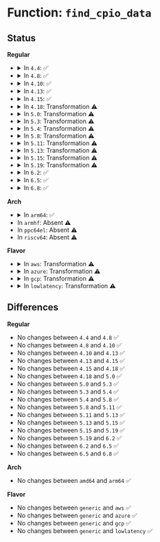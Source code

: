 # Function: <code>find_cpio_data</code>

## Status
<b>Regular</b>
<ul>
<li>
<details>
<summary>In <code>4.4</code>: ✅</summary>

```c
struct cpio_data find_cpio_data(const char *path, void *data, size_t len, long int *nextoff);
```

**Collision:** Unique Global

**Inline:** No

**Transformation:** False

**Instances:**

```
In lib/earlycpio.c (ffffffff813e93f0)
Location: lib/earlycpio.c:67
Inline: False
Direct callers:
  - arch/x86/kernel/cpu/microcode/intel.c:load_ucode_intel_bsp
  - arch/x86/kernel/cpu/microcode/amd.c:load_ucode_amd_bsp
```
**Symbols:**

```
ffffffff813e93f0-ffffffff813e96d7: find_cpio_data (STB_GLOBAL)
```
</details>
</li>
<li>
<details>
<summary>In <code>4.8</code>: ✅</summary>

```c
struct cpio_data find_cpio_data(const char *path, void *data, size_t len, long int *nextoff);
```

**Collision:** Unique Global

**Inline:** No

**Transformation:** False

**Instances:**

```
In lib/earlycpio.c (ffffffff8142f5f0)
Location: lib/earlycpio.c:67
Inline: False
Direct callers:
  - arch/x86/kernel/cpu/microcode/intel.c:load_ucode_intel_bsp
  - arch/x86/kernel/cpu/microcode/amd.c:load_ucode_amd_bsp
  - drivers/acpi/tables.c:acpi_table_upgrade
```
**Symbols:**

```
ffffffff8142f5f0-ffffffff8142f8d8: find_cpio_data (STB_GLOBAL)
```
</details>
</li>
<li>
<details>
<summary>In <code>4.10</code>: ✅</summary>

```c
struct cpio_data find_cpio_data(const char *path, void *data, size_t len, long int *nextoff);
```

**Collision:** Unique Global

**Inline:** No

**Transformation:** False

**Instances:**

```
In lib/earlycpio.c (ffffffff8144b820)
Location: lib/earlycpio.c:67
Inline: False
Direct callers:
  - arch/x86/kernel/cpu/microcode/core.c:find_microcode_in_initrd
  - arch/x86/kernel/cpu/microcode/amd.c:load_ucode_amd_ap
  - drivers/acpi/tables.c:acpi_table_upgrade
```
**Symbols:**

```
ffffffff8144b820-ffffffff8144bb08: find_cpio_data (STB_GLOBAL)
```
</details>
</li>
<li>
<details>
<summary>In <code>4.13</code>: ✅</summary>

```c
struct cpio_data find_cpio_data(const char *path, void *data, size_t len, long int *nextoff);
```

**Collision:** Unique Global

**Inline:** No

**Transformation:** False

**Instances:**

```
In lib/earlycpio.c (ffffffff818ebfd0)
Location: lib/earlycpio.c:67
Inline: False
Direct callers:
  - arch/x86/kernel/cpu/microcode/core.c:find_microcode_in_initrd
  - drivers/acpi/tables.c:acpi_table_upgrade
```
**Symbols:**

```
ffffffff818ebfd0-ffffffff818ec2c3: find_cpio_data (STB_GLOBAL)
```
</details>
</li>
<li>
<details>
<summary>In <code>4.15</code>: ✅</summary>

```c
struct cpio_data find_cpio_data(const char *path, void *data, size_t len, long int *nextoff);
```

**Collision:** Unique Global

**Inline:** No

**Transformation:** False

**Instances:**

```
In lib/earlycpio.c (ffffffff81971fc0)
Location: lib/earlycpio.c:67
Inline: False
Direct callers:
  - arch/x86/kernel/cpu/microcode/core.c:find_microcode_in_initrd
  - drivers/acpi/tables.c:acpi_table_upgrade
```
**Symbols:**

```
ffffffff81971fc0-ffffffff8197229f: find_cpio_data (STB_GLOBAL)
```
</details>
</li>
<li>
<details>
<summary>In <code>4.18</code>: Transformation ⚠️</summary>

```c
struct cpio_data find_cpio_data(const char *path, void *data, size_t len, long int *nextoff);
```

**Collision:** Unique Global

**Inline:** No

**Transformation:** True

**Instances:**

```
In lib/earlycpio.c (0)
Location: lib/earlycpio.c:67
Inline: False
Direct callers:
  - arch/x86/kernel/cpu/microcode/core.c:find_microcode_in_initrd
  - drivers/acpi/tables.c:acpi_table_upgrade
```
**Symbols:**

```
ffffffff819ce693-ffffffff819ce6d6: find_cpio_data.cold.0 (STB_LOCAL)
ffffffff819ce3c0-ffffffff819ce693: find_cpio_data (STB_GLOBAL)
```
</details>
</li>
<li>
<details>
<summary>In <code>5.0</code>: Transformation ⚠️</summary>

```c
struct cpio_data find_cpio_data(const char *path, void *data, size_t len, long int *nextoff);
```

**Collision:** Unique Global

**Inline:** No

**Transformation:** True

**Instances:**

```
In lib/earlycpio.c (0)
Location: lib/earlycpio.c:67
Inline: False
Direct callers:
  - arch/x86/kernel/cpu/microcode/core.c:find_microcode_in_initrd
  - drivers/acpi/tables.c:acpi_table_upgrade
```
**Symbols:**

```
ffffffff81a07b53-ffffffff81a07b96: find_cpio_data.cold.0 (STB_LOCAL)
ffffffff81a07880-ffffffff81a07b53: find_cpio_data (STB_GLOBAL)
```
</details>
</li>
<li>
<details>
<summary>In <code>5.3</code>: Transformation ⚠️</summary>

```c
struct cpio_data find_cpio_data(const char *path, void *data, size_t len, long int *nextoff);
```

**Collision:** Unique Global

**Inline:** No

**Transformation:** True

**Instances:**

```
In lib/earlycpio.c (0)
Location: lib/earlycpio.c:59
Inline: False
Direct callers:
  - arch/x86/kernel/cpu/microcode/core.c:find_microcode_in_initrd
  - drivers/acpi/tables.c:acpi_table_upgrade
```
**Symbols:**

```
ffffffff81a774cd-ffffffff81a77510: find_cpio_data.cold (STB_LOCAL)
ffffffff81a77210-ffffffff81a774cd: find_cpio_data (STB_GLOBAL)
```
</details>
</li>
<li>
<details>
<summary>In <code>5.4</code>: Transformation ⚠️</summary>

```c
struct cpio_data find_cpio_data(const char *path, void *data, size_t len, long int *nextoff);
```

**Collision:** Unique Global

**Inline:** No

**Transformation:** True

**Instances:**

```
In lib/earlycpio.c (0)
Location: lib/earlycpio.c:59
Inline: False
Direct callers:
  - arch/x86/kernel/cpu/microcode/core.c:find_microcode_in_initrd
  - drivers/acpi/tables.c:acpi_table_upgrade
```
**Symbols:**

```
ffffffff81aae8bd-ffffffff81aae900: find_cpio_data.cold (STB_LOCAL)
ffffffff81aae600-ffffffff81aae8bd: find_cpio_data (STB_GLOBAL)
```
</details>
</li>
<li>
<details>
<summary>In <code>5.8</code>: Transformation ⚠️</summary>

```c
struct cpio_data find_cpio_data(const char *path, void *data, size_t len, long int *nextoff);
```

**Collision:** Unique Global

**Inline:** No

**Transformation:** True

**Instances:**

```
In lib/earlycpio.c (0)
Location: lib/earlycpio.c:59
Inline: False
Direct callers:
  - arch/x86/kernel/cpu/microcode/core.c:find_microcode_in_initrd
  - drivers/acpi/tables.c:acpi_table_upgrade
```
**Symbols:**

```
ffffffff815e8606-ffffffff815e8649: find_cpio_data.cold (STB_LOCAL)
ffffffff815e8350-ffffffff815e8606: find_cpio_data (STB_GLOBAL)
```
</details>
</li>
<li>
<details>
<summary>In <code>5.11</code>: Transformation ⚠️</summary>

```c
struct cpio_data find_cpio_data(const char *path, void *data, size_t len, long int *nextoff);
```

**Collision:** Unique Global

**Inline:** No

**Transformation:** True

**Instances:**

```
In lib/earlycpio.c (0)
Location: lib/earlycpio.c:59
Inline: False
Direct callers:
  - arch/x86/kernel/cpu/microcode/core.c:find_microcode_in_initrd
  - drivers/acpi/tables.c:acpi_table_upgrade
```
**Symbols:**

```
ffffffff81bf4a4e-ffffffff81bf4a91: find_cpio_data.cold (STB_LOCAL)
ffffffff8160d440-ffffffff8160d6f6: find_cpio_data (STB_GLOBAL)
```
</details>
</li>
<li>
<details>
<summary>In <code>5.13</code>: Transformation ⚠️</summary>

```c
struct cpio_data find_cpio_data(const char *path, void *data, size_t len, long int *nextoff);
```

**Collision:** Unique Global

**Inline:** No

**Transformation:** True

**Instances:**

```
In lib/earlycpio.c (0)
Location: lib/earlycpio.c:59
Inline: False
Direct callers:
  - arch/x86/kernel/cpu/microcode/core.c:find_microcode_in_initrd
  - drivers/acpi/tables.c:acpi_table_upgrade
```
**Symbols:**

```
ffffffff81be6957-ffffffff81be699a: find_cpio_data.cold (STB_LOCAL)
ffffffff815f0ba0-ffffffff815f0e3a: find_cpio_data (STB_GLOBAL)
```
</details>
</li>
<li>
<details>
<summary>In <code>5.15</code>: Transformation ⚠️</summary>

```c
struct cpio_data find_cpio_data(const char *path, void *data, size_t len, long int *nextoff);
```

**Collision:** Unique Global

**Inline:** No

**Transformation:** True

**Instances:**

```
In lib/earlycpio.c (0)
Location: lib/earlycpio.c:59
Inline: False
Direct callers:
  - arch/x86/kernel/cpu/microcode/core.c:find_microcode_in_initrd
  - drivers/acpi/tables.c:acpi_table_upgrade
```
**Symbols:**

```
ffffffff81cdf1c7-ffffffff81cdf20a: find_cpio_data.cold (STB_LOCAL)
ffffffff8165dce0-ffffffff8165df7a: find_cpio_data (STB_GLOBAL)
```
</details>
</li>
<li>
<details>
<summary>In <code>5.19</code>: Transformation ⚠️</summary>

```c
struct cpio_data find_cpio_data(const char *path, void *data, size_t len, long int *nextoff);
```

**Collision:** Unique Global

**Inline:** No

**Transformation:** True

**Instances:**

```
In lib/earlycpio.c (0)
Location: lib/earlycpio.c:59
Inline: False
Direct callers:
  - arch/x86/kernel/cpu/microcode/core.c:find_microcode_in_initrd
  - drivers/acpi/tables.c:acpi_table_upgrade
```
**Symbols:**

```
ffffffff81ea59a9-ffffffff81ea59de: find_cpio_data.cold (STB_LOCAL)
ffffffff81777330-ffffffff817775fe: find_cpio_data (STB_GLOBAL)
```
</details>
</li>
<li>
<details>
<summary>In <code>6.2</code>: ✅</summary>

```c
struct cpio_data find_cpio_data(const char *path, void *data, size_t len, long int *nextoff);
```

**Collision:** Unique Global

**Inline:** No

**Transformation:** False

**Instances:**

```
In lib/earlycpio.c (ffffffff8201feb0)
Location: lib/earlycpio.c:59
Inline: False
Direct callers:
  - arch/x86/kernel/cpu/microcode/core.c:find_microcode_in_initrd
  - drivers/acpi/tables.c:acpi_table_upgrade
```
**Symbols:**

```
ffffffff8201feb0-ffffffff820201e8: find_cpio_data (STB_GLOBAL)
```
</details>
</li>
<li>
<details>
<summary>In <code>6.5</code>: ✅</summary>

```c
struct cpio_data find_cpio_data(const char *path, void *data, size_t len, long int *nextoff);
```

**Collision:** Unique Global

**Inline:** No

**Transformation:** False

**Instances:**

```
In lib/earlycpio.c (ffffffff8209fdc0)
Location: lib/earlycpio.c:59
Inline: False
Direct callers:
  - arch/x86/kernel/cpu/microcode/core.c:find_microcode_in_initrd
  - drivers/acpi/tables.c:acpi_table_upgrade
```
**Symbols:**

```
ffffffff8209fdc0-ffffffff820a00f8: find_cpio_data (STB_GLOBAL)
```
</details>
</li>
<li>
<details>
<summary>In <code>6.8</code>: ✅</summary>

```c
struct cpio_data find_cpio_data(const char *path, void *data, size_t len, long int *nextoff);
```

**Collision:** Unique Global

**Inline:** No

**Transformation:** False

**Instances:**

```
In lib/earlycpio.c (ffffffff82177d90)
Location: lib/earlycpio.c:59
Inline: False
Direct callers:
  - arch/x86/kernel/cpu/microcode/core.c:find_microcode_in_initrd
  - drivers/acpi/tables.c:acpi_table_upgrade
```
**Symbols:**

```
ffffffff82177d90-ffffffff821780c8: find_cpio_data (STB_GLOBAL)
```
</details>
</li>
</ul>
<b>Arch</b>
<ul>
<li>
<details>
<summary>In <code>arm64</code>: ✅</summary>

```c
struct cpio_data find_cpio_data(const char *path, void *data, size_t len, long int *nextoff);
```

**Collision:** Unique Global

**Inline:** No

**Transformation:** False

**Instances:**

```
In lib/earlycpio.c (ffff800010d84c40)
Location: lib/earlycpio.c:59
Inline: False
Direct callers:
  - drivers/acpi/tables.c:acpi_table_upgrade
```
**Symbols:**

```
ffff800010d84c40-ffff800010d84ed8: find_cpio_data (STB_GLOBAL)
```
</details>
</li>
<li>
In <code>armhf</code>: Absent ⚠️
</li>
<li>
In <code>ppc64el</code>: Absent ⚠️
</li>
<li>
In <code>riscv64</code>: Absent ⚠️
</li>
</ul>
<b>Flavor</b>
<ul>
<li>
<details>
<summary>In <code>aws</code>: Transformation ⚠️</summary>

```c
struct cpio_data find_cpio_data(const char *path, void *data, size_t len, long int *nextoff);
```

**Collision:** Unique Global

**Inline:** No

**Transformation:** True

**Instances:**

```
In lib/earlycpio.c (0)
Location: lib/earlycpio.c:59
Inline: False
Direct callers:
  - arch/x86/kernel/cpu/microcode/core.c:find_microcode_in_initrd
  - drivers/acpi/tables.c:acpi_table_upgrade
```
**Symbols:**

```
ffffffff81a4d70d-ffffffff81a4d750: find_cpio_data.cold (STB_LOCAL)
ffffffff81a4d450-ffffffff81a4d70d: find_cpio_data (STB_GLOBAL)
```
</details>
</li>
<li>
<details>
<summary>In <code>azure</code>: Transformation ⚠️</summary>

```c
struct cpio_data find_cpio_data(const char *path, void *data, size_t len, long int *nextoff);
```

**Collision:** Unique Global

**Inline:** No

**Transformation:** True

**Instances:**

```
In lib/earlycpio.c (0)
Location: lib/earlycpio.c:59
Inline: False
Direct callers:
  - arch/x86/kernel/cpu/microcode/core.c:find_microcode_in_initrd
```
**Symbols:**

```
ffffffff81a0a81d-ffffffff81a0a860: find_cpio_data.cold (STB_LOCAL)
ffffffff81a0a560-ffffffff81a0a81d: find_cpio_data (STB_GLOBAL)
```
</details>
</li>
<li>
<details>
<summary>In <code>gcp</code>: Transformation ⚠️</summary>

```c
struct cpio_data find_cpio_data(const char *path, void *data, size_t len, long int *nextoff);
```

**Collision:** Unique Global

**Inline:** No

**Transformation:** True

**Instances:**

```
In lib/earlycpio.c (0)
Location: lib/earlycpio.c:59
Inline: False
Direct callers:
  - arch/x86/kernel/cpu/microcode/core.c:find_microcode_in_initrd
  - drivers/acpi/tables.c:acpi_table_upgrade
```
**Symbols:**

```
ffffffff81ab9afd-ffffffff81ab9b40: find_cpio_data.cold (STB_LOCAL)
ffffffff81ab9840-ffffffff81ab9afd: find_cpio_data (STB_GLOBAL)
```
</details>
</li>
<li>
<details>
<summary>In <code>lowlatency</code>: Transformation ⚠️</summary>

```c
struct cpio_data find_cpio_data(const char *path, void *data, size_t len, long int *nextoff);
```

**Collision:** Unique Global

**Inline:** No

**Transformation:** True

**Instances:**

```
In lib/earlycpio.c (0)
Location: lib/earlycpio.c:59
Inline: False
Direct callers:
  - arch/x86/kernel/cpu/microcode/core.c:find_microcode_in_initrd
  - drivers/acpi/tables.c:acpi_table_upgrade
```
**Symbols:**

```
ffffffff81ac5f4d-ffffffff81ac5f90: find_cpio_data.cold (STB_LOCAL)
ffffffff81ac5c90-ffffffff81ac5f4d: find_cpio_data (STB_GLOBAL)
```
</details>
</li>
</ul>

## Differences
<b>Regular</b>
<ul>
<li>
No changes between <code>4.4</code> and <code>4.8</code> ✅
</li>
<li>
No changes between <code>4.8</code> and <code>4.10</code> ✅
</li>
<li>
No changes between <code>4.10</code> and <code>4.13</code> ✅
</li>
<li>
No changes between <code>4.13</code> and <code>4.15</code> ✅
</li>
<li>
No changes between <code>4.15</code> and <code>4.18</code> ✅
</li>
<li>
No changes between <code>4.18</code> and <code>5.0</code> ✅
</li>
<li>
No changes between <code>5.0</code> and <code>5.3</code> ✅
</li>
<li>
No changes between <code>5.3</code> and <code>5.4</code> ✅
</li>
<li>
No changes between <code>5.4</code> and <code>5.8</code> ✅
</li>
<li>
No changes between <code>5.8</code> and <code>5.11</code> ✅
</li>
<li>
No changes between <code>5.11</code> and <code>5.13</code> ✅
</li>
<li>
No changes between <code>5.13</code> and <code>5.15</code> ✅
</li>
<li>
No changes between <code>5.15</code> and <code>5.19</code> ✅
</li>
<li>
No changes between <code>5.19</code> and <code>6.2</code> ✅
</li>
<li>
No changes between <code>6.2</code> and <code>6.5</code> ✅
</li>
<li>
No changes between <code>6.5</code> and <code>6.8</code> ✅
</li>
</ul>
<b>Arch</b>
<ul>
<li>
No changes between <code>amd64</code> and <code>arm64</code> ✅
</li>
</ul>
<b>Flavor</b>
<ul>
<li>
No changes between <code>generic</code> and <code>aws</code> ✅
</li>
<li>
No changes between <code>generic</code> and <code>azure</code> ✅
</li>
<li>
No changes between <code>generic</code> and <code>gcp</code> ✅
</li>
<li>
No changes between <code>generic</code> and <code>lowlatency</code> ✅
</li>
</ul>
